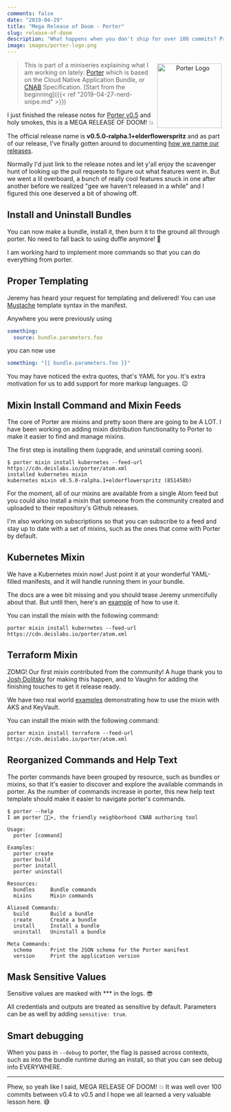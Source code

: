 ```yaml
---
comments: false
date: "2019-04-29"
title: "Mega Release of Doom - Porter"
slug: release-of-doom
description: "What happens when you don't ship for over 100 commits? Pretty awesome stuff actually."
image: images/porter-logo.png
---
```


<figure style="text-align: center; float: right; margin: 5px">
  <img src="/images/porter-logo.png" width="150" alt="Porter Logo" />
</figure>

> This is part of a miniseries explaining what I am working on lately:
> [Porter][porter] which is based on the Cloud Native Application Bundle, or 
> [CNAB][cnab] Specification.
> [Start from the beginning]({{< ref "2019-04-27-nerd-snipe.md" >}})

I just finished the release notes for [Porter v0.5][release] and holy smokes,
this is a MEGA RELEASE OF DOOM! 💥

The official release name is **v0.5.0-ralpha.1+elderflowerspritz** and as part
of our release, I've finally gotten around to documenting [how we name our
releases][releases].

Normally I'd just link to the release notes and let y'all enjoy the scavenger
hunt of looking up the pull requests to figure out what features went in. But we
went a lil overboard, a bunch of really cool features snuck in one after another
before we realized "gee we haven't released in a while" and I figured this one
deserved a bit of showing off.

## Install and Uninstall Bundles

You can now make a bundle, install it, then burn it to the ground all through
porter. No need to fall back to using duffle anymore! 🎉

I am working hard to implement more commands so that you can do everything from
porter.

## Proper Templating

Jeremy has heard your request for templating and delivered! You can use
[Mustache][mustache] template syntax in the manifest.

Anywhere you were previously using 

```yaml
something:
  source: bundle.parameters.foo
```

you can now use

```yaml
something: "{{ bundle.parameters.foo }}"
```

You may have noticed the extra quotes, that's YAML for you. It's extra
motivation for us to add support for more markup languages. 😉

## Mixin Install Command and Mixin Feeds

The core of Porter are mixins and pretty soon there are going to be A LOT. I
have been working on adding mixin distribution functionality to Porter to make
it easier to find and manage mixins.

The first step is installing them (upgrade, and uninstall coming soon).

```console
$ porter mixin install kubernetes --feed-url https://cdn.deislabs.io/porter/atom.xml
installed kubernetes mixin
kubernetes mixin v0.5.0-ralpha.1+elderflowerspritz (851458b)
```

For the moment, all of our mixins are available from a single Atom feed but you
could also install a mixin that someone from the community created
and uploaded to their repository's Github releases.

I'm also working on subscriptions so that you can subscribe to a feed and stay
up to date with a set of mixins, such as the ones that come with Porter by default.

## Kubernetes Mixin

We have a Kubernetes mixin now! Just point it at your wonderful YAML-filled
manifests, and it will handle running them in your bundle.

The docs are a wee bit missing and you should tease Jeremy unmercifully about
that. But until then, here's an [example][k8s-example] of how to use it.

You can install the mixin with the following command:

```
porter mixin install kubernetes --feed-url https://cdn.deislabs.io/porter/atom.xml
```

## Terraform Mixin

ZOMG! Our first mixin contributed from the community! A huge thank you to [Josh
Dolitsky](https://twitter.com/jdolitsky) for making this happen, and to Vaughn
for adding the finishing touches to get it release ready.

We have two real world [examples][terraform-examples] demonstrating how to use
the mixin with AKS and KeyVault.

You can install the mixin with the following command:

```
porter mixin install terraform --feed-url https://cdn.deislabs.io/porter/atom.xml
```

## Reorganized Commands and Help Text

The porter commands have been grouped by resource, such as bundles or mixins,
so that it's easier to discover and explore the available commands in porter.
As the number of commands increase in porter, this new help text template should
make it easier to navigate porter's commands.

```
$ porter --help
I am porter 👩🏽‍✈️, the friendly neighborhood CNAB authoring tool

Usage:
  porter [command]

Examples:
  porter create
  porter build
  porter install
  porter uninstall

Resources:
  bundles     Bundle commands
  mixins      Mixin commands

Aliased Commands:
  build       Build a bundle
  create      Create a bundle
  install     Install a bundle
  uninstall   Uninstall a bundle

Meta Commands:
  schema      Print the JSON schema for the Porter manifest
  version     Print the application version
```

## Mask Sensitive Values

Sensitive values are masked with *** in the logs. 😎

All credentials and outputs are treated as sensitive by default. Parameters
can be as well by adding `sensitive: true`.

## Smart debugging

When you pass in `--debug` to porter, the flag is passed across contexts,
such as into the bundle runtime during an install, so that you can see debug
info EVERYWHERE.

---

Phew, so yeah like I said, MEGA RELEASE OF DOOM! 💥 It was well over 100 commits
between v0.4 to v0.5 and I hope we all learned a very valuable lesson here. 😅

[release]: https://github.com/deislabs/porter/releases/tag/v0.5.0-ralpha.1%2Belderflowerspritz
[porter]: https://porter.sh
[cnab]: https://cnab.io
[releases]: https://porter.sh/faq/#how-does-your-release-naming-scheme-work
[mustache]: https://mustache.github.io
[k8s-example]:
https://github.com/deislabs/porter/blob/master/pkg/kubernetes/testdata/install-input.yaml
[terraform-examples]: https://github.com/deislabs/porter-terraform/tree/master/examples